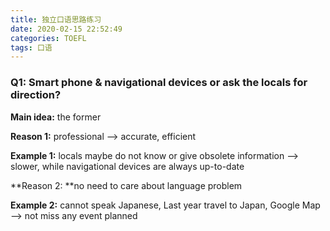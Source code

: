 ```yaml
---
title: 独立口语思路练习
date: 2020-02-15 22:52:49
categories: TOEFL
tags: 口语
---
```


### Q1: Smart phone & navigational devices or ask the locals for direction?

**Main idea:** the former

**Reason 1:** professional --> accurate, efficient

**Example 1:** locals maybe do not know or give obsolete information --> slower, while navigational devices are always up-to-date

**Reason 2: **no need to care about language problem

**Example 2:** cannot speak Japanese, Last year travel to Japan, Google Map --> not miss any event planned

